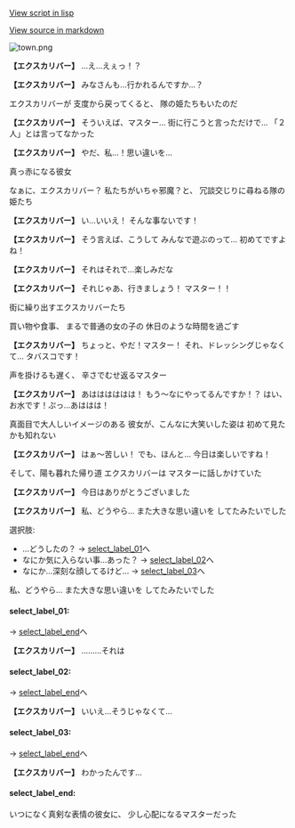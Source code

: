 [View script in lisp](../scripts/10115202.txt)

[View source in markdown](10115202.md)

![town.png](../images/backgrounds/town.png)

**【エクスカリバー】**
…え…えぇっ！？

**【エクスカリバー】**
みなさんも…行かれるんですか…？

エクスカリバーが
支度から戻ってくると、
隊の姫たちもいたのだ

**【エクスカリバー】**
そういえば、マスター…
街に行こうと言っただけで…
「２人」とは言ってなかった

**【エクスカリバー】**
やだ、私…！思い違いを…

真っ赤になる彼女

なぁに、エクスカリバー？
私たちがいちゃ邪魔？と、
冗談交じりに尋ねる隊の姫たち

**【エクスカリバー】**
い…いいえ！
そんな事ないです！

**【エクスカリバー】**
そう言えば、こうして
みんなで遊ぶのって…
初めてですよね！

**【エクスカリバー】**
それはそれで…楽しみだな

**【エクスカリバー】**
それじゃあ、行きましょう！
マスター！！

街に繰り出すエクスカリバーたち

買い物や食事、
まるで普通の女の子の
休日のような時間を過ごす

**【エクスカリバー】**
ちょっと、やだ！マスター！
それ、ドレッシングじゃなくて…
タバスコです！

声を掛けるも遅く、
辛さでむせ返るマスター

**【エクスカリバー】**
あはははははは！
もう～なにやってるんですか！？
はい、お水です！ぷっ…あははは！

真面目で大人しいイメージのある
彼女が、こんなに大笑いした姿は
初めて見たかも知れない

**【エクスカリバー】**
はぁ～苦しい！
でも、ほんと…
今日は楽しいですね！

そして、陽も暮れた帰り道
エクスカリバーは
マスターに話しかけていた

**【エクスカリバー】**
今日はありがとうございました

**【エクスカリバー】**
私、どうやら…
また大きな思い違いを
してたみたいでした

選択肢:
- …どうしたの？ → [select_label_01](#select_label_01)へ
- なにか気に入らない事…あった？ → [select_label_02](#select_label_02)へ
- なにか…深刻な顔してるけど… → [select_label_03](#select_label_03)へ

私、どうやら…
また大きな思い違いを
してたみたいでした

#### select_label_01:
 → [select_label_end](#select_label_end)へ

**【エクスカリバー】**
………それは

#### select_label_02:
 → [select_label_end](#select_label_end)へ

**【エクスカリバー】**
いいえ…そうじゃなくて…

#### select_label_03:
 → [select_label_end](#select_label_end)へ

**【エクスカリバー】**
わかったんです…

#### select_label_end:

いつになく真剣な表情の彼女に、
少し心配になるマスターだった